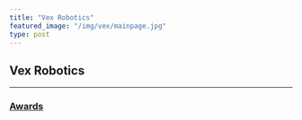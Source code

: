 ```yaml
---
title: "Vex Robotics"
featured_image: "/img/vex/mainpage.jpg"
type: post
---
```


## Vex Robotics

---
### [Awards](awards)
